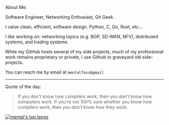 <!-- [![mental's github stats](https://github-readme-stats.vercel.app/api?username=mental32&theme=dark&hide_title=true&show_icons=true&count_private=true&hide_rank=false&include_all_commits=true)](https://github.com/anuraghazra/github-readme-stats) -->

About Me:

Software Engineer, Networking Enthusiast, Git Geek.

I value clean, efficient, software design. Python, C, Go, Rust, etc...

I like working on: networking topics (e.g. BGP, SD-WAN, NFV), distributed systems, and trading systems.

While my GitHub hosts several of my side projects, much of my professional work remains proprietary or private, I use Github to graveyard old side-projects.

You can reach me by email at `mentalfoss@gmail`

<hr>

Quote of the day:

 > If you don't know how compilers work, then you don't know how computers work. If you're not 100% sure whether you know how compilers work, then you don't know how they work.

[![mental's top langs](https://github-readme-stats.vercel.app/api/top-langs/?username=mental32&layout=compact&hide=javascript&theme=dark)](https://github.com/anuraghazra/github-readme-stats)
